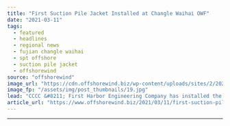 ```yaml
---
title: "First Suction Pile Jacket Installed at Changle Waihai OWF"
date: "2021-03-11"
tags: 
  - featured
  - headlines
  - regional news
  - fujian changle waihai
  - spt offshore
  - suction pile jacket
  - offshorewind
source: "offshorewind"
image_url: "https://cdn.offshorewind.biz/wp-content/uploads/sites/2/2021/03/11100005/First-SPT-Suction-Pile-Jacket-Installed-Offshore-China.jpg"
image_fp: "/assets/img/post_thumbnails/19.jpg"
lead: "CCCC &#8211; First Harbor Engineering Company has installed the first suction pile jacket at"
article_url: "https://www.offshorewind.biz/2021/03/11/first-suction-pile-jacket-installed-at-changle-waihai-owf/"
---
```


---
